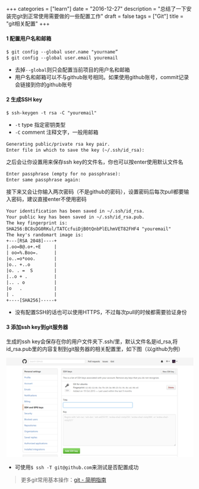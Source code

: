 +++
categories = ["learn"]
date = "2016-12-27"
description = "总结了一下安装完git到正常使用需要做的一些配置工作"
draft = false
tags = ["Git"]
title = "git相关配置"
+++

#### 1 配置用户名和邮箱
    $ git config --global user.name "yourname”
    $ git config --global user.email youremail
* 去掉`--global`则只会配置当前项目的用户名和邮箱
* 用户名和邮箱可以不与github账号相同。如果使用github账号，commit记录会链接到你的github账号

#### 2 生成SSH key
	$ ssh-keygen -t rsa -C "youremail"
* `-t` type 指定密钥类型
* `-C` comment 注释文字，一般用邮箱

```
Generating public/private rsa key pair.
Enter file in which to save the key (~/.ssh/id_rsa):
```
之后会让你设置用来保存ssh key的文件名，你也可以按enter使用默认文件名

    Enter passphrase (empty for no passphrase):
    Enter same passphrase again:
接下来又会让你输入两次密码（不是github的密码），设置密码后每次pull都要输入密码，建议直接enter不使用密码

    Your identification has been saved in ~/.ssh/id_rsa.
    Your public key has been saved in ~/.ssh/id_rsa.pub.
    The key fingerprint is:
    SHA256:BC8sDG0RKul/TATCcfuiDjB0tQnbPlELhmVET82FHF4 "youremail"
    The key's randomart image is:
    +---[RSA 2048]----+
    |.oo=B@.o+.+E     |
    | oo=%.Boo=.      |
    |o..=o*ooo.       |
    |o.. +..o         |
    |o. . =  S        |
    |..o + .          |
    |.. . o           |
    |o   .            |
    | .               |
    +----[SHA256]-----+


* 没有配置SSH的话也可以使用HTTPS，不过每次pull的时候都需要验证身份

#### 3 添加ssh key到git服务器
生成的ssh key会保存在你的用户文件夹下.ssh/里，默认文件名是id_rsa,将id_rsa.pub里的内容复制到git服务器的相关配置里，如下图（以github为例）

![github ssh](github-ssh.png)

* 可使用`$ ssh -T git@github.com`来测试是否配置成功

> 更多git常用基本操作：[git - 简明指南](http://rogerdudler.github.io/git-guide/index.zh.html)
